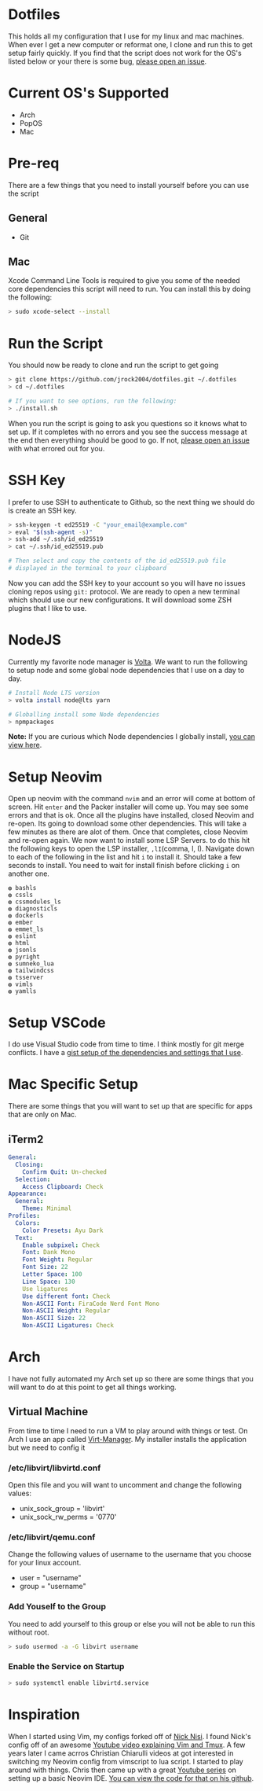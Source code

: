 # Dotfiles

This holds all my configuration that I use for my linux and mac machines. When ever I get a new computer or reformat one, I clone and run this to get setup fairly quickly. If you find that the script does not work for the OS's listed below or your there is some bug, [please open an issue](https://github.com/jrock2004/dotfiles/issues).

# Current OS's Supported
- Arch
- PopOS
- Mac

# Pre-req

There are a few things that you need to install yourself before you can use the script

## General

- Git

## Mac

Xcode Command Line Tools is required to give you some of the needed core dependencies this script will need to run. You can install this by doing the following:

``` bash
> sudo xcode-select --install
```

# Run the Script

You should now be ready to clone and run the script to get going

``` bash
> git clone https://github.com/jrock2004/dotfiles.git ~/.dotfiles
> cd ~/.dotfiles

# If you want to see options, run the following:
> ./install.sh
```

When you run the script is going to ask you questions so it knows what to set up. If it completes with no errors and you see the success message at the end then everything should be good to go. If not, [please open an issue](https://github.com/jrock2004/dotfiles/issues) with what errored out for you.

# SSH Key

I prefer to use SSH to authenticate to Github, so the next thing we should do is create an SSH key.

``` bash
> ssh-keygen -t ed25519 -C "your_email@example.com"
> eval "$(ssh-agent -s)"
> ssh-add ~/.ssh/id_ed25519
> cat ~/.ssh/id_ed25519.pub

# Then select and copy the contents of the id_ed25519.pub file
# displayed in the terminal to your clipboard
```

Now you can add the SSH key to your account so you will have no issues cloning repos using `git:` protocol. We are ready to open a new terminal which should use our new configurations. It will download some ZSH plugins that I like to use.

# NodeJS

Currently my favorite node manager is [Volta](https://volta.sh/). We want to run the following to setup node and some global node dependencies that I use on a day to day.

``` bash
# Install Node LTS version
> volta install node@lts yarn

# Globalling install some Node dependencies
> npmpackages
```

**Note:** If you are curious which Node dependencies I globally install, [you can view here](https://github.com/jrock2004/dotfiles/blob/main/files/.zshrc#L246).

# Setup Neovim

Open up neovim with the command `nvim` and an error will come at bottom of screen. Hit `enter` and the Packer installer will come up. You may see some errors and that is ok. Once all the plugins have installed, closed Neovim and re-open. Its going to download some other dependencies. This will take a few minutes as there are alot of them. Once that completes, close Neovim and re-open again. We now want to install some LSP Servers. to do this hit the following keys to open the LSP installer, `,lI`(comma, l, I). Navigate down to each of the following in the list and hit `i` to install it. Should take a few seconds to install. You need to wait for install finish before clicking `i` on another one.

```
◍ bashls
◍ cssls
◍ cssmodules_ls
◍ diagnosticls
◍ dockerls
◍ ember
◍ emmet_ls
◍ eslint
◍ html
◍ jsonls
◍ pyright
◍ sumneko_lua
◍ tailwindcss
◍ tsserver
◍ vimls
◍ yamlls
```

# Setup VSCode

I do use Visual Studio code from time to time. I think mostly for git merge conflicts. I have a [gist setup of the dependencies and settings that I use](https://gist.github.com/jrock2004/34c134d3a4a8bfb84336fd5d52472237).

# Mac Specific Setup

There are some things that you will want to set up that are specific for apps that are only on Mac. 

## iTerm2

``` yml
General:
  Closing:
    Confirm Quit: Un-checked
  Selection:
    Access Clipboard: Check
Appearance:
  General:
    Theme: Minimal
Profiles:
  Colors:
    Color Presets: Ayu Dark
  Text:
    Enable subpixel: Check
    Font: Dank Mono
    Font Weight: Regular
    Font Size: 22
    Letter Space: 100
    Line Space: 130
    Use ligatures
    Use different font: Check
    Non-ASCII Font: FiraCode Nerd Font Mono
    Non-ASCII Weight: Regular
    Non-ASCII Size: 22
    Non-ASCII Ligatures: Check
```

# Arch

I have not fully automated my Arch set up so there are some things that you will want to do at this point to get all things working.

## Virtual Machine

From time to time I need to run a VM to play around with things or test. On Arch I use an app called [Virt-Manager](https://wiki.archlinux.org/title/Virt-Manager). My installer installs the application but we need to config it

### /etc/libvirt/libvirtd.conf

Open this file and you will want to uncomment and change the following values:

- unix_sock_group = 'libvirt'
- unix_sock_rw_perms = '0770'

### /etc/libvirt/qemu.conf

Change the following values of username to the username that you choose for your linux account.

- user = "username"
- group = "username"

### Add Youself to the Group

You need to add yourself to this group or else you will not be able to run this without root. 

``` bash
> sudo usermod -a -G libvirt username
```

### Enable the Service on Startup

```bash
> sudo systemctl enable libvirtd.service
```

# Inspiration

When I started using Vim, my configs forked off of [Nick Nisi](https://github.com/nicknisi/dotfiles). I found Nick's config off of an awesome [Youtube video explaining Vim and Tmux](https://www.youtube.com/watch?v=5r6yzFEXajQ). A few years later I came acrros Christian Chiarulli videos at got interested in switching my Neovim config from vimscript to lua script. I started to play around with things. Chris then came up with a great [Youtube series](https://www.youtube.com/watch?v=Vghglz2oR0c) on setting up a basic Neovim IDE. [You can view the code for that on his github](https://github.com/LunarVim/nvim-basic-ide).
